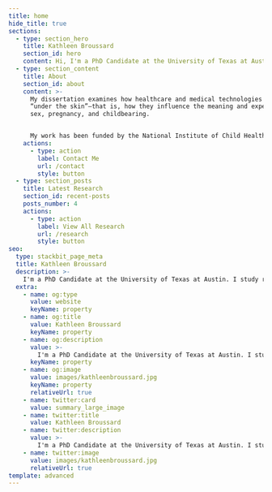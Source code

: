 ```yaml
---
title: home
hide_title: true
sections:
  - type: section_hero
    title: Kathleen Broussard
    section_id: hero
    content: Hi, I'm a PhD Candidate at the University of Texas at Austin. I study reproduction, medicine, population health, and social policy.
  - type: section_content
    title: About
    section_id: about
    content: >-
      My dissertation examines how healthcare and medical technologies get
      “under the skin”—that is, how they influence the meaning and experience of
      sex, pregnancy, and childbearing. 


      My work has been funded by the National Institute of Child Health and Human Development and the Society of Family planning, and has been published in Social Science and Medicine, Population Studies, Contraception, American Journal of Public Health, Perspectives on Sexual and Reproductive Health, AJOG, and BMJ Sexual and Reproductive Health. Outside of academia, my research has also been featured in major news outlets, including The New York Times, The Atlantic, and Wired.
    actions:
      - type: action
        label: Contact Me
        url: /contact
        style: button
  - type: section_posts
    title: Latest Research
    section_id: recent-posts
    posts_number: 4
    actions:
      - type: action
        label: View All Research
        url: /research
        style: button
seo:
  type: stackbit_page_meta
  title: Kathleen Broussard
  description: >-
    I'm a PhD Candidate at the University of Texas at Austin. I study reproduction, medicine, population health, and social policy.
  extra:
    - name: og:type
      value: website
      keyName: property
    - name: og:title
      value: Kathleen Broussard
      keyName: property
    - name: og:description
      value: >-
        I'm a PhD Candidate at the University of Texas at Austin. I study reproduction, medicine, population health, and social policy.
      keyName: property
    - name: og:image
      value: images/kathleenbroussard.jpg
      keyName: property
      relativeUrl: true
    - name: twitter:card
      value: summary_large_image
    - name: twitter:title
      value: Kathleen Broussard
    - name: twitter:description
      value: >-
        I'm a PhD Candidate at the University of Texas at Austin. I study reproduction, medicine, population health, and social policy.
    - name: twitter:image
      value: images/kathleenbroussard.jpg
      relativeUrl: true
template: advanced
---
```

